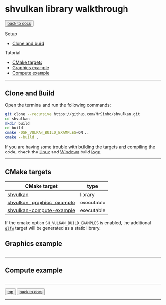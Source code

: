 # shvulkan library walkthrough

<button class="btn">[back to docs](./index)</button>

Setup
* [Clone and build](#clone-and-build)

Tutorial
* [CMake targets](#cmake-targes)
* [Graphics example](#graphics-example)
* [Compute example](#compute-example)

---

## Clone and Build

Open the terminal and run the following commands:
```bash
git clone --recursive https://github.com/MrSinho/shvulkan.git
cd shvulkan
mkdir build
cd build
cmake -DSH_VULKAN_BUILD_EXAMPLES=ON ..
cmake --build .
```

If you are having some trouble with building the targets and compiling the code, check the [Linux](https://github.com/MrSinho/shvulkan/blob/main/.shci/linux-log.md) and [Windows](https://github.com/MrSinho/shvulkan/blob/main/.shci/windows-log.md) build [logs](https://github.com/MrSinho/shvulkan/blob/main/.shci).

---

## CMake targets

| CMake target                                           | type       |
|--------------------------------------------------------|------------|
| [shvulkan](../ShVulkan/index)                       	 | library    |
| [shvulkan-graphics-example](#graphics-example)         | executable |
| [shvulkan-compute-example](#compute-example)           | executable |

If the cmake option `SH_VULKAN_BUILD_EXAMPLES` is enabled, the additional [`glfw`](https://github.com/glfw/glfw) target will be generated as a static library.

## Graphics example

```c

```

---

## Compute example

```c

```

---

<button class="btn">[top](#gaia-universe-model-library-walkthrough)</button>
<button class="btn">[back to docs](./index.md)</button>
 
---